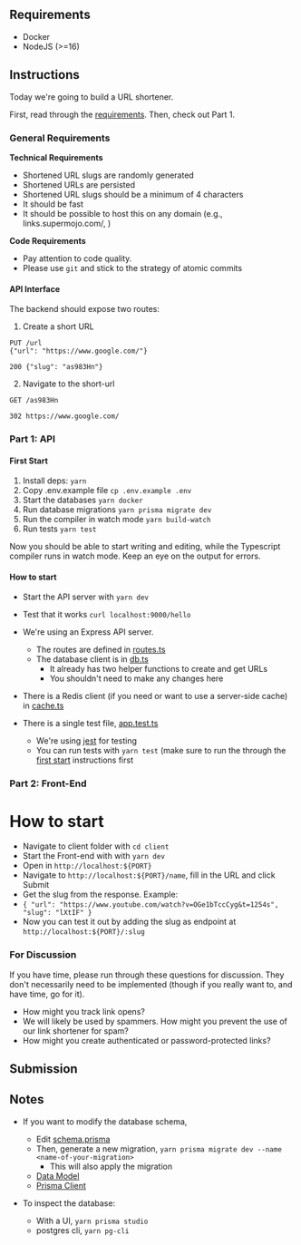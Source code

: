 ## Requirements

- Docker
- NodeJS (>=16)

## Instructions

Today we're going to build a URL shortener.

First, read through the [requirements](#general-requirements). Then, check out Part 1.

### General Requirements

**Technical Requirements**

- Shortened URL slugs are randomly generated
- Shortened URLs are persisted
- Shortened URL slugs should be a minimum of 4 characters
- It should be fast
- It should be possible to host this on any domain (e.g., links.supermojo.com/<SLUG>, )

**Code Requirements**

- Pay attention to code quality.
- Please use `git` and stick to the strategy of atomic commits

#### API Interface

The backend should expose two routes:

1. Create a short URL

```
PUT /url
{"url": "https://www.google.com/"}

200 {"slug": "as983Hn"}
```

2. Navigate to the short-url

```
GET /as983Hn

302 https://www.google.com/
```

### Part 1: API

#### First Start

1. Install deps: `yarn`
2. Copy .env.example file `cp .env.example .env`
3. Start the databases `yarn docker`
4. Run database migrations `yarn prisma migrate dev`
5. Run the compiler in watch mode `yarn build-watch`
6. Run tests `yarn test`

Now you should be able to start writing and editing, while the Typescript compiler runs in watch mode. Keep an eye on the output for errors.

#### How to start

- Start the API server with `yarn dev`
- Test that it works `curl localhost:9000/hello`

- We're using an Express API server.
  - The routes are defined in [routes.ts](src/routes.ts)
  - The database client is in [db.ts](src/db.ts)
    - It already has two helper functions to create and get URLs
    - You shouldn't need to make any changes here
- There is a Redis client (if you need or want to use a server-side cache) in [cache.ts](src/cache.ts)
- There is a single test file, [app.test.ts](src/app.test.ts)
  - We're using [jest](https://jestjs.io/) for testing
  - You can run tests with `yarn test` (make sure to run the through the [first start](#first-start) instructions first

### Part 2: Front-End
  
# How to start
- Navigate to client folder with `cd client`
- Start the Front-end with with `yarn dev`
- Open in `http://localhost:${PORT}`
- Navigate to `http://localhost:${PORT}/name`, fill in the URL and click Submit
- Get the slug from the response. Example:
- `{
  "url": "https://www.youtube.com/watch?v=OGe1bTccCyg&t=1254s",
  "slug": "lXtIF"
  }`
- Now you can test it out by adding the slug as endpoint at `http://localhost:${PORT}/:slug`

### For Discussion

If you have time, please run through these questions for discussion.
They don't necessarily need to be implemented (though if you really want to, and have time, go for it).

- How might you track link opens?
- We will likely be used by spammers. How might you prevent the use of our link shortener for spam?
- How might you create authenticated or password-protected links?

## Submission

## Notes

- If you want to modify the database schema,

  - Edit [schema.prisma](prisma/schema.prisma)
  - Then, generate a new migration, `yarn prisma migrate dev --name <name-of-your-migration>`
    - This will also apply the migration
  - [Data Model](https://www.prisma.io/docs/concepts/components/prisma-schema/data-model)
  - [Prisma Client](https://www.prisma.io/docs/concepts/components/prisma-client/crud)

- To inspect the database:
  - With a UI, `yarn prisma studio`
  - postgres cli, `yarn pg-cli`
